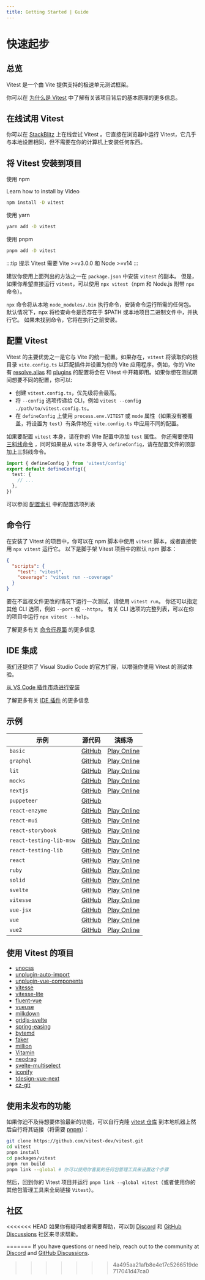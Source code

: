 ```yaml
---
title: Getting Started | Guide
---
```


# 快速起步

## 总览

Vitest 是一个由 Vite 提供支持的极速单元测试框架。

你可以在 [为什么是 Vitest](./why) 中了解有关该项目背后的基本原理的更多信息。

## 在线试用 Vitest

你可以在 [StackBlitz](https://vitest.new) 上在线尝试 Vitest 。它直接在浏览器中运行 Vitest，它几乎与本地设置相同，但不需要在你的计算机上安装任何东西。

## 将 Vitest 安装到项目

使用 npm

<CourseLink href="https://vueschool.io/lessons/how-to-install-vitest?friend=vueuse">Learn how to install by Video</CourseLink>

```bash
npm install -D vitest
```

使用 yarn

```bash
yarn add -D vitest
```

使用 pnpm

```bash
pnpm add -D vitest
```

:::tip 提示
Vitest 需要 Vite >=v3.0.0 和 Node >=v14
:::

建议你使用上面列出的方法之一在 `package.json` 中安装 `vitest` 的副本。 但是，如果你希望直接运行 `vitest`，可以使用 `npx vitest`（npm 和 Node.js 附带 `npx` 命令）。

`npx` 命令将从本地 `node_modules/.bin` 执行命令，安装命令运行所需的任何包。 默认情况下，npx 将检查命令是否存在于 $PATH 或本地项目二进制文件中，并执行它。 如果未找到命令，它将在执行之前安装。

## 配置 Vitest

Vitest 的主要优势之一是它与 Vite 的统一配置。如果存在，`vitest` 将读取你的根目录 `vite.config.ts` 以匹配插件并设置为你的 Vite 应用程序。例如，你的 Vite 有 [resolve.alias](https://cn.vitejs.dev/config/#resolve-alias) 和 [plugins](https://cn.vitejs.dev/guide/using-plugins.html) 的配置将会在 Vitest 中开箱即用。如果你想在测试期间想要不同的配置，你可以:

- 创建 `vitest.config.ts`，优先级将会最高。
- 将 `--config` 选项传递给 CLI，例如 `vitest --config ./path/to/vitest.config.ts`。
- 在 `defineConfig` 上使用 `process.env.VITEST` 或 `mode` 属性（如果没有被覆盖，将设置为 `test`）有条件地在 `vite.config.ts` 中应用不同的配置。

如果要配置 `vitest` 本身，请在你的 Vite 配置中添加 `test` 属性。 你还需要使用 [三斜线命令](https://www.tslang.cn/docs/handbook/triple-slash-directives.html) ，同时如果是从 `vite` 本身导入 `defineConfig`，请在配置文件的顶部加上三斜线命令。

```ts
import { defineConfig } from 'vitest/config'
export default defineConfig({
  test: {
    // ...
  },
})
```

可以参阅 [配置索引](../config/) 中的配置选项列表

## 命令行

在安装了 Vitest 的项目中，你可以在 npm 脚本中使用 `vitest` 脚本，或者直接使用 `npx vitest` 运行它。 以下是脚手架 Vitest 项目中的默认 npm 脚本：

<!-- prettier-ignore -->
```json
{
  "scripts": {
    "test": "vitest",
    "coverage": "vitest run --coverage"
  }
}
```

要在不监视文件更改的情况下运行一次测试，请使用 `vitest run`。
你还可以指定其他 CLI 选项，例如 `--port` 或 `--https`。 有关 CLI 选项的完整列表，可以在你的项目中运行 `npx vitest --help`。

了解更多有关 [命令行界面](./cli.md) 的更多信息

## IDE 集成

我们还提供了 Visual Studio Code 的官方扩展，以增强你使用 Vitest 的测试体验。

[从 VS Code 插件市场进行安装](https://marketplace.visualstudio.com/items?itemName=ZixuanChen.vitest-explorer)

了解更多有关 [IDE 插件](./ide.md) 的更多信息

## 示例

| 示例                    | 源代码                                                                                  | 演练场                                                                                                                              |
| ----------------------- | --------------------------------------------------------------------------------------- | ----------------------------------------------------------------------------------------------------------------------------------- |
| `basic`                 | [GitHub](https://github.com/vitest-dev/vitest/tree/main/examples/basic)                 | [Play Online](https://stackblitz.com/fork/github/vitest-dev/vitest/tree/main/examples/basic?initialPath=__vitest__)                 |
| `graphql`               | [GitHub](https://github.com/vitest-dev/vitest/tree/main/examples/graphql)               | [Play Online](https://stackblitz.com/fork/github/vitest-dev/vitest/tree/main/examples/graphql?initialPath=__vitest__)               |
| `lit`                   | [GitHub](https://github.com/vitest-dev/vitest/tree/main/examples/lit)                   | [Play Online](https://stackblitz.com/fork/github/vitest-dev/vitest/tree/main/examples/lit?initialPath=__vitest__)                   |
| `mocks`                 | [GitHub](https://github.com/vitest-dev/vitest/tree/main/examples/mocks)                 | [Play Online](https://stackblitz.com/fork/github/vitest-dev/vitest/tree/main/examples/mocks?initialPath=__vitest__)                 |
| `nextjs`                | [GitHub](https://github.com/vitest-dev/vitest/tree/main/examples/nextjs)                | [Play Online](https://stackblitz.com/fork/github/vitest-dev/vitest/tree/main/examples/nextjs?initialPath=__vitest__)                |
| `puppeteer`             | [GitHub](https://github.com/vitest-dev/vitest/tree/main/examples/puppeteer)             |                                                                                                                                     |
| `react-enzyme`          | [GitHub](https://github.com/vitest-dev/vitest/tree/main/examples/react-enzyme)          | [Play Online](https://stackblitz.com/fork/github/vitest-dev/vitest/tree/main/examples/react-enzyme?initialPath=__vitest__)          |
| `react-mui`             | [GitHub](https://github.com/vitest-dev/vitest/tree/main/examples/react-mui)             | [Play Online](https://stackblitz.com/fork/github/vitest-dev/vitest/tree/main/examples/react-mui?initialPath=__vitest__)             |
| `react-storybook`       | [GitHub](https://github.com/vitest-dev/vitest/tree/main/examples/react-storybook)       | [Play Online](https://stackblitz.com/fork/github/vitest-dev/vitest/tree/main/examples/react-storybook?initialPath=__vitest__)       |
| `react-testing-lib-msw` | [GitHub](https://github.com/vitest-dev/vitest/tree/main/examples/react-testing-lib-msw) | [Play Online](https://stackblitz.com/fork/github/vitest-dev/vitest/tree/main/examples/react-testing-lib-msw?initialPath=__vitest__) |
| `react-testing-lib`     | [GitHub](https://github.com/vitest-dev/vitest/tree/main/examples/react-testing-lib)     | [Play Online](https://stackblitz.com/fork/github/vitest-dev/vitest/tree/main/examples/react-testing-lib?initialPath=__vitest__)     |
| `react`                 | [GitHub](https://github.com/vitest-dev/vitest/tree/main/examples/react)                 | [Play Online](https://stackblitz.com/fork/github/vitest-dev/vitest/tree/main/examples/react?initialPath=__vitest__)                 |
| `ruby`                  | [GitHub](https://github.com/vitest-dev/vitest/tree/main/examples/ruby)                  | [Play Online](https://stackblitz.com/fork/github/vitest-dev/vitest/tree/main/examples/ruby?initialPath=__vitest__)                  |
| `solid`                 | [GitHub](https://github.com/vitest-dev/vitest/tree/main/examples/solid)                 | [Play Online](https://stackblitz.com/fork/github/vitest-dev/vitest/tree/main/examples/solid?initialPath=__vitest__)                 |
| `svelte`                | [GitHub](https://github.com/vitest-dev/vitest/tree/main/examples/svelte)                | [Play Online](https://stackblitz.com/fork/github/vitest-dev/vitest/tree/main/examples/svelte?initialPath=__vitest__)                |
| `vitesse`               | [GitHub](https://github.com/vitest-dev/vitest/tree/main/examples/vitesse)               | [Play Online](https://stackblitz.com/fork/github/vitest-dev/vitest/tree/main/examples/vitesse?initialPath=__vitest__)               |
| `vue-jsx`               | [GitHub](https://github.com/vitest-dev/vitest/tree/main/examples/vue-jsx)               | [Play Online](https://stackblitz.com/fork/github/vitest-dev/vitest/tree/main/examples/vue-jsx?initialPath=__vitest__)               |
| `vue`                   | [GitHub](https://github.com/vitest-dev/vitest/tree/main/examples/vue)                   | [Play Online](https://stackblitz.com/fork/github/vitest-dev/vitest/tree/main/examples/vue?initialPath=__vitest__)                   |
| `vue2`                  | [GitHub](https://github.com/vitest-dev/vitest/tree/main/examples/vue2)                  | [Play Online](https://stackblitz.com/fork/github/vitest-dev/vitest/tree/main/examples/vue2?initialPath=__vitest__)                  |

## 使用 Vitest 的项目

- [unocss](https://github.com/antfu/unocss)
- [unplugin-auto-import](https://github.com/antfu/unplugin-auto-import)
- [unplugin-vue-components](https://github.com/antfu/unplugin-vue-components)
- [vitesse](https://github.com/antfu/vitesse)
- [vitesse-lite](https://github.com/antfu/vitesse-lite)
- [fluent-vue](https://github.com/demivan/fluent-vue)
- [vueuse](https://github.com/vueuse/vueuse)
- [milkdown](https://github.com/Saul-Mirone/milkdown)
- [gridjs-svelte](https://github.com/iamyuu/gridjs-svelte)
- [spring-easing](https://github.com/okikio/spring-easing)
- [bytemd](https://github.com/bytedance/bytemd)
- [faker](https://github.com/faker-js/faker)
- [million](https://github.com/aidenybai/million)
- [Vitamin](https://github.com/wtchnm/Vitamin)
- [neodrag](https://github.com/PuruVJ/neodrag)
- [svelte-multiselect](https://github.com/janosh/svelte-multiselect)
- [iconify](https://github.com/iconify/iconify)
- [tdesign-vue-next](https://github.com/Tencent/tdesign-vue-next)
- [cz-git](https://github.com/Zhengqbbb/cz-git)

<!--
For contributors:
We no longer accept new entries to this list a this moment.
Thanks for choosing Vitest!
-->

## 使用未发布的功能

如果你迫不及待想要体验最新的功能，可以自行克隆 [vitest 仓库](https://github.com/vitest-dev/vitest) 到本地机器上然后自行将其链接（将需要 [pnpm](https://pnpm.io/zh/)）：

```bash
git clone https://github.com/vitest-dev/vitest.git
cd vitest
pnpm install
cd packages/vitest
pnpm run build
pnpm link --global # 你可以使用你喜爱的任何包管理工具来设置这个步骤
```

然后，回到你的 Vitest 项目并运行 `pnpm link --global vitest`（或者使用你的其他包管理工具来全局链接 `Vitest`）。

## 社区

<<<<<<< HEAD
如果你有疑问或者需要帮助，可以到 [Discord](https://chat.vitest.dev) 和 [GitHub Discussions](https://github.com/vitest-dev/vitest/discussions) 社区来寻求帮助。

[cac's dot notation]: https://github.com/cacjs/cac#dot-nested-options
=======
If you have questions or need help, reach out to the community at [Discord](https://chat.vitest.dev) and [GitHub Discussions](https://github.com/vitest-dev/vitest/discussions).
>>>>>>> 4a495aa21afb8e4e17c5266519de717041d47ca0
